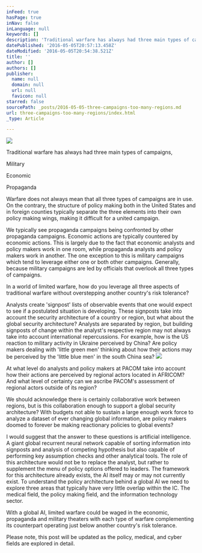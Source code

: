 ```yaml
---
inFeed: true
hasPage: true
inNav: false
inLanguage: null
keywords: []
description: 'Traditional warfare has always had three main types of campaigns,'
datePublished: '2016-05-05T20:57:13.458Z'
dateModified: '2016-05-05T20:54:38.521Z'
title: ''
author: []
authors: []
publisher:
  name: null
  domain: null
  url: null
  favicon: null
starred: false
sourcePath: _posts/2016-05-05-three-campaigns-too-many-regions.md
url: three-campaigns-too-many-regions/index.html
_type: Article

---
```

![](https://the-grid-user-content.s3-us-west-2.amazonaws.com/b9c9018c-3b35-4d4a-b6f3-4562384ac48a.jpg)

Traditional warfare has always had three main types of campaigns,

Military

Economic

Propaganda

Warfare does not always mean that all three types of campaigns are in use. On the contrary, the structure of policy making both in the United States and in foreign counties typically separate the three elements into their own policy making wings, making it difficult for a united campaign.

We typically see propaganda campaigns being confronted by other propaganda campaigns. Economic actions are typically countered by economic actions. This is largely due to the fact that economic analysts and policy makers work in one room, while propaganda analysts and policy makers work in another. The one exception to this is military campaigns which tend to leverage either one or both other campaigns. Generally, because military campaigns are led by officials that overlook all three types of campaigns.

In a world of limited warfare, how do you leverage all three aspects of traditional warfare without overstepping another country's risk tolerance?

Analysts create 'signpost' lists of observable events that one would expect to see if a postulated situation is developing. These signposts take into account the security architecture of a country or region, but what about the global security architecture? Analysts are separated by region, but building signposts of change within the analyst's respective region may not always take into account international repercussions. For example, how is the US reaction to military activity in Ukraine perceived by China? Are policy makers dealing with 'little green men' thinking about how their actions may be perceived by the 'little blue men' in the south China sea?
![](https://the-grid-user-content.s3-us-west-2.amazonaws.com/de789b86-d2db-4795-8f98-e9caf0d9bc90.png)

At what level do analysts and policy makers at PACOM take into account how their actions are perceived by regional actors located in AFRICOM? And what level of certainty can we ascribe PACOM's assessment of regional actors outside of its region?

We should acknowledge there is certainly collaborative work between regions, but is this collaboration enough to support a global security architecture? With budgets not able to sustain a large enough work force to analyze a dataset of ever changing global information, are policy makers doomed to forever be making reactionary policies to global events?

I would suggest that the answer to these questions is artificial intelligence. A giant global recurrent neural network capable of sorting information into signposts and analysis of competing hypothesis but also capable of performing key assumption checks and other analytical tools. The role of this architecture would not be to replace the analyst, but rather to supplement the menu of policy options offered to leaders. The framework for this architecture already exists, the AI itself may or may not currently exist. To understand the policy architecture behind a global AI we need to explore three areas that typically have very little overlap within the IC. The medical field, the policy making field, and the information technology sector.

With a global AI, limited warfare could be waged in the economic, propaganda and military theaters with each type of warfare complementing its counterpart operating just below another country's risk tolerance.

Please note, this post will be updated as the policy, medical, and cyber fields are explored in detail.